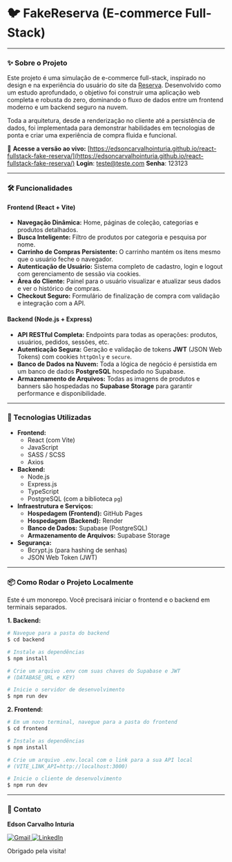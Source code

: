 # 🐦 FakeReserva (E-commerce Full-Stack)

---

### ✨ Sobre o Projeto

Este projeto é uma simulação de e-commerce full-stack, inspirado no design e na experiência do usuário do site da [Reserva](https://www.usereserva.com/). Desenvolvido como um estudo aprofundado, o objetivo foi construir uma aplicação web completa e robusta do zero, dominando o fluxo de dados entre um frontend moderno e um backend seguro na nuvem.

Toda a arquitetura, desde a renderização no cliente até a persistência de dados, foi implementada para demonstrar habilidades em tecnologias de ponta e criar uma experiência de compra fluida e funcional.

📌 **Acesse a versão ao vivo:** [https://edsoncarvalhointuria.github.io/react-fullstack-fake-reserva/](https://edsoncarvalhointuria.github.io/react-fullstack-fake-reserva/)
**Login**: teste@teste.com
**Senha**: 123123

---

### 🛠️ Funcionalidades

#### Frontend (React + Vite)

-   **Navegação Dinâmica:** Home, páginas de coleção, categorias e produtos detalhados.
-   **Busca Inteligente:** Filtro de produtos por categoria e pesquisa por nome.
-   **Carrinho de Compras Persistente:** O carrinho mantém os itens mesmo que o usuário feche o navegador.
-   **Autenticação de Usuário:** Sistema completo de cadastro, login e logout com gerenciamento de sessão via cookies.
-   **Área do Cliente:** Painel para o usuário visualizar e atualizar seus dados e ver o histórico de compras.
-   **Checkout Seguro:** Formulário de finalização de compra com validação e integração com a API.

#### Backend (Node.js + Express)

-   **API RESTful Completa:** Endpoints para todas as operações: produtos, usuários, pedidos, sessões, etc.
-   **Autenticação Segura:** Geração e validação de tokens **JWT** (JSON Web Tokens) com cookies `httpOnly` e `secure`.
-   **Banco de Dados na Nuvem:** Toda a lógica de negócio é persistida em um banco de dados **PostgreSQL** hospedado no Supabase.
-   **Armazenamento de Arquivos:** Todas as imagens de produtos e banners são hospedadas no **Supabase Storage** para garantir performance e disponibilidade.

---

### 🚀 Tecnologias Utilizadas

-   **Frontend:**
    -   React (com Vite)
    -   JavaScript
    -   SASS / SCSS
    -   Axios
-   **Backend:**
    -   Node.js
    -   Express.js
    -   TypeScript
    -   PostgreSQL (com a biblioteca `pg`)
-   **Infraestrutura e Serviços:**
    -   **Hospedagem (Frontend):** GitHub Pages
    -   **Hospedagem (Backend):** Render
    -   **Banco de Dados:** Supabase (PostgreSQL)
    -   **Armazenamento de Arquivos:** Supabase Storage
-   **Segurança:**
    -   Bcrypt.js (para hashing de senhas)
    -   JSON Web Token (JWT)

---

### 📦 Como Rodar o Projeto Localmente

Este é um monorepo. Você precisará iniciar o frontend e o backend em terminais separados.

**1. Backend:**

```bash
# Navegue para a pasta do backend
$ cd backend

# Instale as dependências
$ npm install

# Crie um arquivo .env com suas chaves do Supabase e JWT
# (DATABASE_URL e KEY)

# Inicie o servidor de desenvolvimento
$ npm run dev
```

**2. Frontend:**

```bash
# Em um novo terminal, navegue para a pasta do frontend
$ cd frontend

# Instale as dependências
$ npm install

# Crie um arquivo .env.local com o link para a sua API local
# (VITE_LINK_API=http://localhost:3000)

# Inicie o cliente de desenvolvimento
$ npm run dev
```

---

### 💌 Contato

**Edson Carvalho Inturia**

<p align="left">  
<a href="mailto:edsoncarvalhointuria@gmail.com" title="Gmail">  
  <img src="https://img.shields.io/badge/-Gmail-FF0000?style=flat-square&labelColor=FF0000&logo=gmail&logoColor=white" alt="Gmail"/>  
</a>  
<a href="https://br.linkedin.com/in/edson-carvalho-inturia-1442a0129" title="LinkedIn">  
  <img src="https://img.shields.io/badge/-LinkedIn-0e76a8?style=flat-square&logo=linkedin&logoColor=white" alt="LinkedIn"/>  
</a> 
</p>

Obrigado pela visita!
